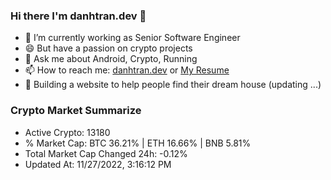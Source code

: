 ### Hi there I'm danhtran.dev 👋

- 🔭 I’m currently working as Senior Software Engineer
- 😄 But have a passion on crypto projects
- 💬 Ask me about Android, Crypto, Running 
- 📫 How to reach me: <a href="https://danhtran.dev" target="_blank">danhtran.dev</a> or <a href="Dan-Resume.pdf" target="_blank">My Resume</a>
- 🌱 Building a website to help people find their dream house (updating ...)

### Crypto Market Summarize
- Active Crypto: 13180
- % Market Cap: BTC 36.21% | ETH 16.66% | BNB 5.81%
- Total Market Cap Changed 24h: -0.12%
- Updated At: 11/27/2022, 3:16:12 PM
